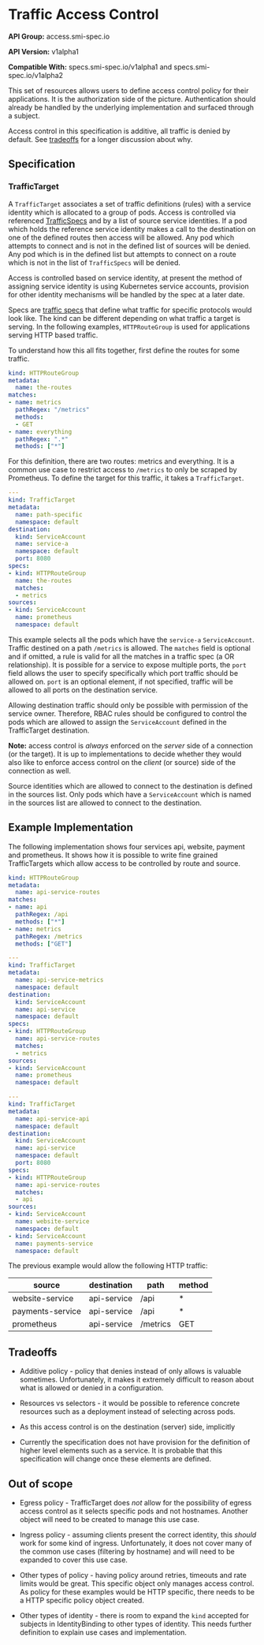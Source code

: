 # Traffic Access Control

**API Group:** access.smi-spec.io

**API Version:** v1alpha1

**Compatible With:** specs.smi-spec.io/v1alpha1 and specs.smi-spec.io/v1alpha2

This set of resources allows users to define access control policy for their
applications. It is the authorization side of the picture. Authentication should
already be handled by the underlying implementation and surfaced through a subject.

Access control in this specification is additive, all traffic is denied by default.
See [tradeoffs](#tradeoffs) for a longer discussion about why.

## Specification

### TrafficTarget

A `TrafficTarget` associates a set of traffic definitions (rules) with a
service identity which is allocated to a group of pods.  Access is controlled
via referenced [TrafficSpecs](/apis/traffic-specs/v1alpha2/traffic-specs.md)
and by a list of source service identities.  If a pod which holds the reference
service identity makes a call to the destination on one of the defined routes
then access will be allowed. Any pod which attempts to connect and is not in
the defined list of sources will be denied.  Any pod which is in the defined
list but attempts to connect on a route which is not in the list of
`TrafficSpecs` will be denied.

Access is controlled based on service identity, at present the method of
assigning service identity is using Kubernetes service accounts, provision for
other identity mechanisms will be handled by the spec at a later date.

Specs are [traffic specs](/apis/traffic-specs/v1alpha2/traffic-specs.md) that
define what traffic for specific protocols would look like. The kind can be
different depending on what traffic a target is serving. In the following
examples, `HTTPRouteGroup` is used for applications serving HTTP based traffic.

To understand how this all fits together, first define the routes for some
traffic.

```yaml
kind: HTTPRouteGroup
metadata:
  name: the-routes
matches:
- name: metrics
  pathRegex: "/metrics"
  methods:
  - GET
- name: everything
  pathRegex: ".*"
  methods: ["*"]
```

For this definition, there are two routes: metrics and everything. It is a
common use case to restrict access to `/metrics` to only be scraped by
Prometheus. To define the target for this traffic, it takes a `TrafficTarget`.

```yaml
---
kind: TrafficTarget
metadata:
  name: path-specific
  namespace: default
destination:
  kind: ServiceAccount
  name: service-a
  namespace: default
  port: 8080
specs:
- kind: HTTPRouteGroup
  name: the-routes
  matches:
  - metrics
sources:
- kind: ServiceAccount
  name: prometheus
  namespace: default
```

This example selects all the pods which have the `service-a` `ServiceAccount`.
Traffic destined on a path `/metrics` is allowed. The `matches` field is
optional and if omitted, a rule is valid for all the matches in a traffic spec
(a OR relationship).  It is possible for a service to expose multiple ports,
the `port` field allows the user to specify specifically which port traffic
should be allowed on. `port` is an optional element, if not specified, traffic
will be allowed to all ports on the destination service.

Allowing destination traffic should only be possible with permission of the
service owner. Therefore, RBAC rules should be configured to control the pods
which are allowed to assign the `ServiceAccount` defined in the TrafficTarget
destination.

**Note:** access control is *always* enforced on the *server* side of a
connection (or the target). It is up to implementations to decide whether they
would also like to enforce access control on the *client* (or source) side of
the connection as well.

Source identities which are allowed to connect to the destination is defined in
the sources list.  Only pods which have a `ServiceAccount` which is named in
the sources list are allowed to connect to the destination.

## Example Implementation

The following implementation shows four services api, website, payment and
prometheus. It shows how it is possible to write fine grained TrafficTargets
which allow access to be controlled by route and source.

```yaml
kind: HTTPRouteGroup
metadata:
  name: api-service-routes
matches:
- name: api
  pathRegex: /api
  methods: ["*"]
- name: metrics
  pathRegex: /metrics
  methods: ["GET"]

---
kind: TrafficTarget
metadata:
  name: api-service-metrics
  namespace: default
destination:
  kind: ServiceAccount
  name: api-service
  namespace: default
specs:
- kind: HTTPRouteGroup
  name: api-service-routes
  matches:
  - metrics
sources:
- kind: ServiceAccount
  name: prometheus
  namespace: default

---
kind: TrafficTarget
metadata:
  name: api-service-api
  namespace: default
destination:
  kind: ServiceAccount
  name: api-service
  namespace: default
  port: 8080
specs:
- kind: HTTPRouteGroup
  name: api-service-routes
  matches:
  - api
sources:
- kind: ServiceAccount
  name: website-service
  namespace: default
- kind: ServiceAccount
  name: payments-service
  namespace: default
```

The previous example would allow the following HTTP traffic:

| source            | destination   | path     | method |
| ----------------- | ------------- | -------- | ------ |
| website-service   | api-service   | /api     | *      |
| payments-service  | api-service   | /api     | *      |
| prometheus        | api-service   | /metrics | GET    |

## Tradeoffs

* Additive policy - policy that denies instead of only allows is valuable
  sometimes. Unfortunately, it makes it extremely difficult to reason about what
  is allowed or denied in a configuration.

* Resources vs selectors - it would be possible to reference concrete resources
  such as a deployment instead of selecting across pods.

* As this access control is on the destination (server) side, implicitly

* Currently the specification does not have provision for the definition of
  higher level elements such as a service. It is probable that this specification
  will change once these elements are defined.

## Out of scope

* Egress policy - TrafficTarget does *not* allow for the possibility of egress
  access control as it selects specific pods and not hostnames. Another object
  will need to be created to manage this use case.

* Ingress policy - assuming clients present the correct identity, this *should*
  work for some kind of ingress. Unfortunately, it does not cover many of the
  common use cases (filtering by hostname) and will need to be expanded to cover
  this use case.

* Other types of policy - having policy around retries, timeouts and rate limits
  would be great. This specific object only manages access control. As policy
  for these examples would be HTTP specific, there needs to be a HTTP specific
  policy object created.

* Other types of identity - there is room to expand the `kind` accepted for
  subjects in IdentityBinding to other types of identity. This needs further
  definition to explain use cases and implementation.
